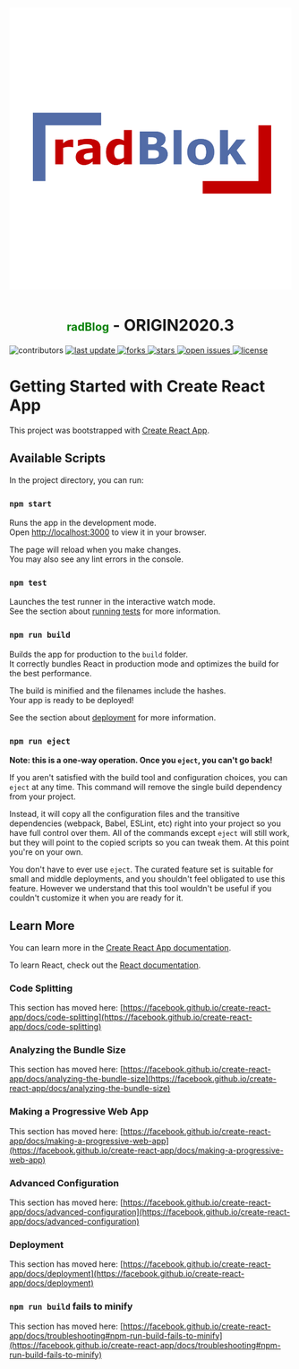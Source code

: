 <!--- P R O F I L E   B A N N E R --->

<h1 align="center">
  <img src="public\radblok_png_logo.png">
</h1>

<h1 align="center">
     <span style="color:green;font-weight:700;font-size:20px" >radBlog</span> - ORIGIN2020.3
</h1>

<p align="center>
  <a href="https://github.com/radlee/awesome-readme-template/graphs/contributors">
    <img src="https://img.shields.io/github/contributors/radlee/awesome-readme-template" alt="contributors" />
  </a>
  <a href="">
    <img src="https://img.shields.io/github/last-commit/radlee/awesome-readme-template" alt="last update" />
  </a>
  <a href="https://github.com/radlee/awesome-readme-template/network/members">
    <img src="https://img.shields.io/github/forks/radlee/awesome-readme-template" alt="forks" />
  </a>
  <a href="https://github.com/radlee/awesome-readme-template/stargazers">
    <img src="https://img.shields.io/github/stars/radlee/awesome-readme-template" alt="stars" />
  </a>
  <a href="https://github.com/radlee/awesome-readme-template/issues/">
    <img src="https://img.shields.io/github/issues/radlee/awesome-readme-template" alt="open issues" />
  </a>
  <a href="https://github.com/radlee/awesome-readme-template/blob/master/LICENSE">
    <img src="https://img.shields.io/github/license/radlee/awesome-readme-template.svg" alt="license" />
  </a>
</p>

# Getting Started with Create React App

This project was bootstrapped with [Create React App](https://github.com/facebook/create-react-app).

## Available Scripts

In the project directory, you can run:

### `npm start`

Runs the app in the development mode.\
Open [http://localhost:3000](http://localhost:3000) to view it in your browser.

The page will reload when you make changes.\
You may also see any lint errors in the console.

### `npm test`

Launches the test runner in the interactive watch mode.\
See the section about [running tests](https://facebook.github.io/create-react-app/docs/running-tests) for more information.

### `npm run build`

Builds the app for production to the `build` folder.\
It correctly bundles React in production mode and optimizes the build for the best performance.

The build is minified and the filenames include the hashes.\
Your app is ready to be deployed!

See the section about [deployment](https://facebook.github.io/create-react-app/docs/deployment) for more information.

### `npm run eject`

**Note: this is a one-way operation. Once you `eject`, you can't go back!**

If you aren't satisfied with the build tool and configuration choices, you can `eject` at any time. This command will remove the single build dependency from your project.

Instead, it will copy all the configuration files and the transitive dependencies (webpack, Babel, ESLint, etc) right into your project so you have full control over them. All of the commands except `eject` will still work, but they will point to the copied scripts so you can tweak them. At this point you're on your own.

You don't have to ever use `eject`. The curated feature set is suitable for small and middle deployments, and you shouldn't feel obligated to use this feature. However we understand that this tool wouldn't be useful if you couldn't customize it when you are ready for it.

## Learn More

You can learn more in the [Create React App documentation](https://facebook.github.io/create-react-app/docs/getting-started).

To learn React, check out the [React documentation](https://reactjs.org/).

### Code Splitting

This section has moved here: [https://facebook.github.io/create-react-app/docs/code-splitting](https://facebook.github.io/create-react-app/docs/code-splitting)

### Analyzing the Bundle Size

This section has moved here: [https://facebook.github.io/create-react-app/docs/analyzing-the-bundle-size](https://facebook.github.io/create-react-app/docs/analyzing-the-bundle-size)

### Making a Progressive Web App

This section has moved here: [https://facebook.github.io/create-react-app/docs/making-a-progressive-web-app](https://facebook.github.io/create-react-app/docs/making-a-progressive-web-app)

### Advanced Configuration

This section has moved here: [https://facebook.github.io/create-react-app/docs/advanced-configuration](https://facebook.github.io/create-react-app/docs/advanced-configuration)

### Deployment

This section has moved here: [https://facebook.github.io/create-react-app/docs/deployment](https://facebook.github.io/create-react-app/docs/deployment)

### `npm run build` fails to minify

This section has moved here: [https://facebook.github.io/create-react-app/docs/troubleshooting#npm-run-build-fails-to-minify](https://facebook.github.io/create-react-app/docs/troubleshooting#npm-run-build-fails-to-minify)
